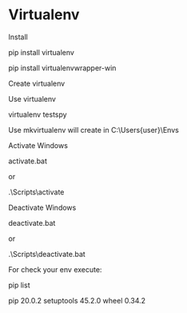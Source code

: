 # Virtualenv


Install

pip install virtualenv

pip install virtualenvwrapper-win

Create virtualenv

Use virtualenv

virtualenv testspy

Use mkvirtualenv will create in C:\Users\{user}\Envs



Activate Windows

activate.bat

or

.\Scripts\activate

Deactivate Windows

deactivate.bat

or

.\Scripts\deactivate.bat

For check your env execute:

pip list

pip        20.0.2
setuptools 45.2.0
wheel      0.34.2

